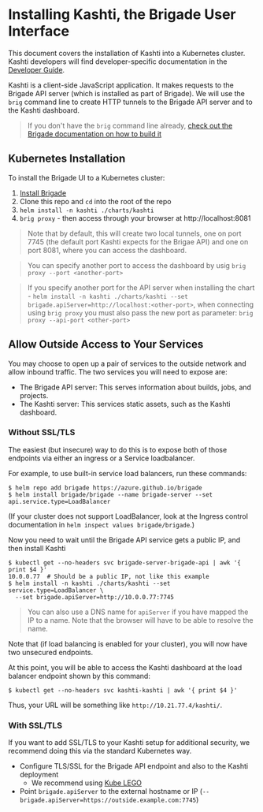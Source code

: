 # Installing Kashti, the Brigade User Interface

This document covers the installation of Kashti into a Kubernetes cluster. Kashti
developers will find developer-specific documentation in the [Developer Guide](developers.md).

Kashti is a client-side JavaScript application. It makes requests to the Brigade API
server (which is installed as part of Brigade). We will use the `brig` command line to create HTTP tunnels to the Brigade API server and to the Kashti dashboard.

> If you don't have the `brig` command line already, [check out the Brigade documentation on how to build it](https://github.com/Azure/brigade/blob/master/docs/topics/developers.md#building-source) 

## Kubernetes Installation

To install the Brigade UI to a Kubernetes cluster:

1. [Install Brigade](https://github.com/Azure/brigade)
2. Clone this repo and `cd` into the root of the repo
3. `helm install -n kashti ./charts/kashti`
4. `brig proxy` - then access through your browser at http://localhost:8081

> Note that by default, this will create two local tunnels, one on port 7745 (the default port Kashti expects for the Brigae API) and one on port 8081, where you can access the dashboard.

> You can specify another port to access the dashboard by usig `brig proxy --port <another-port>`


> If you specify another port for the API server when installing the chart - `helm install -n kashti ./charts/kashti --set brigade.apiServer=http://localhost:<other-port>`, when connecting using `brig proxy` you must also pass the new port as parameter: `brig proxy --api-port <other-port>`


## Allow Outside Access to Your Services

You may choose to open up a pair of services to the outside network and allow
inbound traffic. The two services you will need to expose are:

- The Brigade API server: This serves information about builds, jobs, and projects.
- The Kashti server: This services static assets, such as the Kashti dashboard.

### Without SSL/TLS

The easiest (but insecure) way to do this is to expose both of those endpoints via
either an ingress or a Service loadbalancer.

For example, to use built-in service load balancers, run these commands:

```console
$ helm repo add brigade https://azure.github.io/brigade
$ helm install brigade/brigade --name brigade-server --set api.service.type=LoadBalancer
```

(If your cluster does not support LoadBalancer, look at the Ingress control
documentation in `helm inspect values brigade/brigade`.)

Now you need to wait until the Brigade API service gets a public IP, and then
install Kashti

```
$ kubectl get --no-headers svc brigade-server-brigade-api | awk '{ print $4 }'
10.0.0.77  # Should be a public IP, not like this example
$ helm install -n kashti ./charts/kashti --set service.type=LoadBalancer \
  --set brigade.apiServer=http://10.0.0.77:7745
```

> You can also use a DNS name for `apiServer` if you have mapped the IP to a
> name. Note that the browser will have to be able to resolve the name.

Note that (if load balancing is enabled for your cluster), you will now have two
unsecured endpoints.

At this point, you will be able to access the Kashti dashboard at the load balancer
endpoint shown by this command:

```
$ kubectl get --no-headers svc kashti-kashti | awk '{ print $4 }'
```

Thus, your URL will be something like `http://10.21.77.4/kashti/`.

### With SSL/TLS

If you want to add SSL/TLS to your Kashti setup for additional security, we recommend
doing this via the standard Kubernetes way.

- Configure TLS/SSL for the Brigade API endpoint and also to the Kashti deployment
  - We recommend using [Kube LEGO](https://github.com/kubernetes/charts/tree/master/stable/kube-lego)
- Point `brigade.apiServer` to the external hostname or IP (`--brigade.apiServer=https://outside.example.com:7745`)
